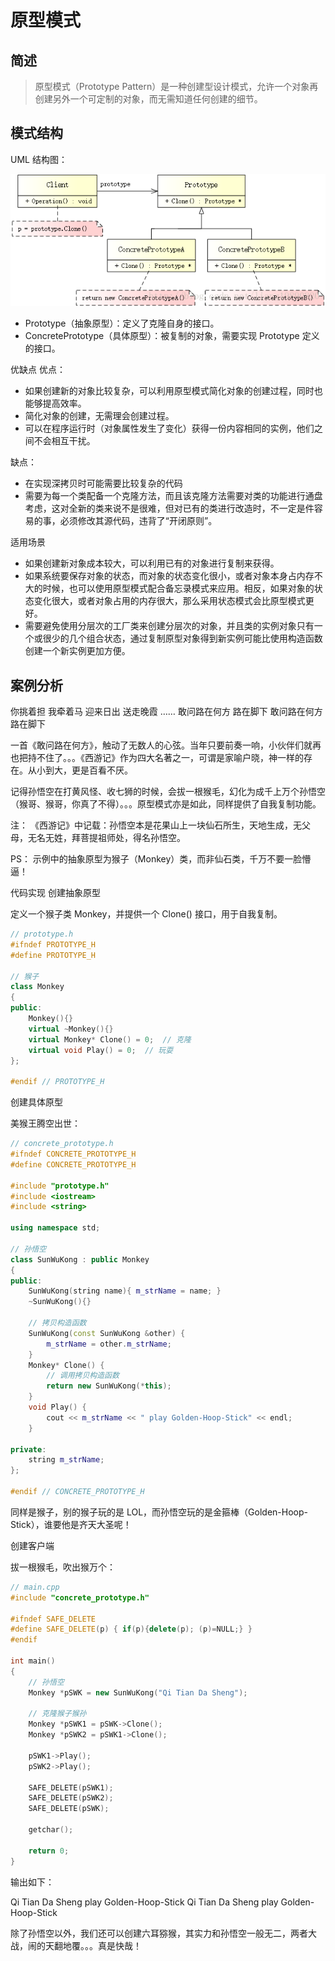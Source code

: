 # 原型模式

## 简述

> 原型模式（Prototype Pattern）是一种创建型设计模式，允许一个对象再创建另外一个可定制的对象，而无需知道任何创建的细节。



## 模式结构
UML 结构图：

![Prototype Pattern](paperpic/原型模式/20170425121426442.png)

- Prototype（抽象原型）：定义了克隆自身的接口。
- ConcretePrototype（具体原型）：被复制的对象，需要实现 Prototype 定义的接口。

优缺点
优点：

- 如果创建新的对象比较复杂，可以利用原型模式简化对象的创建过程，同时也能够提高效率。
- 简化对象的创建，无需理会创建过程。
- 可以在程序运行时（对象属性发生了变化）获得一份内容相同的实例，他们之间不会相互干扰。

缺点：

- 在实现深拷贝时可能需要比较复杂的代码
- 需要为每一个类配备一个克隆方法，而且该克隆方法需要对类的功能进行通盘考虑，这对全新的类来说不是很难，但对已有的类进行改造时，不一定是件容易的事，必须修改其源代码，违背了“开闭原则”。

适用场景
- 如果创建新对象成本较大，可以利用已有的对象进行复制来获得。
- 如果系统要保存对象的状态，而对象的状态变化很小，或者对象本身占内存不大的时候，也可以使用原型模式配合备忘录模式来应用。相反，如果对象的状态变化很大，或者对象占用的内存很大，那么采用状态模式会比原型模式更好。
- 需要避免使用分层次的工厂类来创建分层次的对象，并且类的实例对象只有一个或很少的几个组合状态，通过复制原型对象得到新实例可能比使用构造函数创建一个新实例更加方便。

## 案例分析
你挑着担 我牵着马 
迎来日出 送走晚霞 
…… 
敢问路在何方 路在脚下 
敢问路在何方 路在脚下

一首《敢问路在何方》，触动了无数人的心弦。当年只要前奏一响，小伙伴们就再也把持不住了。。。《西游记》作为四大名著之一，可谓是家喻户晓，神一样的存在。从小到大，更是百看不厌。

记得孙悟空在打黄风怪、收七狮的时候，会拔一根猴毛，幻化为成千上万个孙悟空（猴哥、猴哥，你真了不得）。。。原型模式亦是如此，同样提供了自我复制功能。



注： 《西游记》中记载：孙悟空本是花果山上一块仙石所生，天地生成，无父母，无名无姓，拜菩提祖师处，得名孙悟空。

PS： 示例中的抽象原型为猴子（Monkey）类，而非仙石类，千万不要一脸懵逼！

代码实现
创建抽象原型

定义一个猴子类 Monkey，并提供一个 Clone() 接口，用于自我复制。
```cpp
// prototype.h
#ifndef PROTOTYPE_H
#define PROTOTYPE_H

// 猴子
class Monkey
{
public:
    Monkey(){}
    virtual ~Monkey(){}
    virtual Monkey* Clone() = 0;  // 克隆
    virtual void Play() = 0;  // 玩耍
};

#endif // PROTOTYPE_H
```
创建具体原型

美猴王腾空出世：
```cpp
// concrete_prototype.h
#ifndef CONCRETE_PROTOTYPE_H
#define CONCRETE_PROTOTYPE_H

#include "prototype.h"
#include <iostream>
#include <string>

using namespace std;

// 孙悟空
class SunWuKong : public Monkey
{
public:
    SunWuKong(string name){ m_strName = name; }
    ~SunWuKong(){}

    // 拷贝构造函数
    SunWuKong(const SunWuKong &other) {
        m_strName = other.m_strName;
    }
    Monkey* Clone() {
        // 调用拷贝构造函数
        return new SunWuKong(*this);
    }
    void Play() {
        cout << m_strName << " play Golden-Hoop-Stick" << endl;
    }

private:
    string m_strName;
};

#endif // CONCRETE_PROTOTYPE_H
```
同样是猴子，别的猴子玩的是 LOL，而孙悟空玩的是金箍棒（Golden-Hoop-Stick），谁要他是齐天大圣呢！

创建客户端

拔一根猴毛，吹出猴万个：
```cpp
// main.cpp
#include "concrete_prototype.h"

#ifndef SAFE_DELETE
#define SAFE_DELETE(p) { if(p){delete(p); (p)=NULL;} }
#endif

int main()
{
    // 孙悟空
    Monkey *pSWK = new SunWuKong("Qi Tian Da Sheng");

    // 克隆猴子猴孙
    Monkey *pSWK1 = pSWK->Clone();
    Monkey *pSWK2 = pSWK1->Clone();
    
    pSWK1->Play();
    pSWK2->Play();
    
    SAFE_DELETE(pSWK1);
    SAFE_DELETE(pSWK2);
    SAFE_DELETE(pSWK);
    
    getchar();
    
    return 0;
}
```

输出如下：

Qi Tian Da Sheng play Golden-Hoop-Stick 
Qi Tian Da Sheng play Golden-Hoop-Stick

除了孙悟空以外，我们还可以创建六耳猕猴，其实力和孙悟空一般无二，两者大战，闹的天翻地覆。。。真是快哉！
